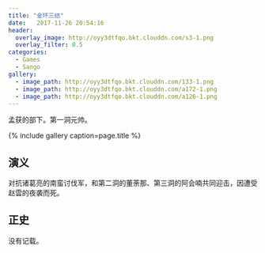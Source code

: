 ```yaml
---
title: "金环三结"
date:   2017-11-26 20:54:16
header:
  overlay_image: http://oyy3dtfqo.bkt.clouddn.com/s3-1.png
  overlay_filter: 0.5
categories:
  - Games
  - Sango
gallery:
  - image_path: http://oyy3dtfqo.bkt.clouddn.com/133-1.png
  - image_path: http://oyy3dtfqo.bkt.clouddn.com/a172-1.png
  - image_path: http://oyy3dtfqo.bkt.clouddn.com/a126-1.png
---
```


孟获的部下。第一洞元帅。

{% include gallery caption=page.title %}

## 演义

对抗诸葛亮的南蛮讨伐军，和第二洞的董荼那、第三洞的阿会喃共同迎击，因遭受赵雲的夜袭而死。

## 正史

没有记载。